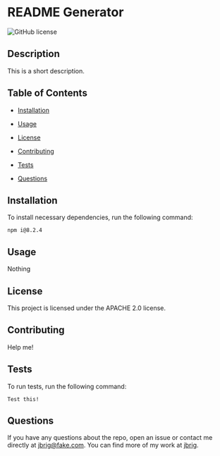 
# README Generator
![GitHub license](https://img.shields.io/badge/license-APACHE%202.0-blue.svg)

## Description
This is a short description.

## Table of Contents 

* [Installation](#installation)

* [Usage](#usage)

* [License](#license)

* [Contributing](#contributing)

* [Tests](#tests)

* [Questions](#questions)

## Installation

To install necessary dependencies, run the following command:

```
npm i@8.2.4
```

## Usage
Nothing

## License
This project is licensed under the APACHE 2.0 license.

## Contributing
Help me!

## Tests
To run tests, run the following command:
```
Test this!
```

## Questions

If you have any questions about the repo, open an issue or contact me directly at jbrig@fake.com. You can find more of my work at [jbrig](https://github.com/jbrig).
